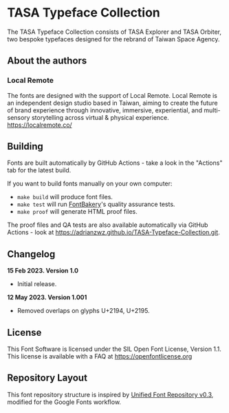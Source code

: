 # TASA Typeface Collection

<!-- [![][Fontbakery]](https://adrianzwz.github.io/TASA-Typeface-Collection.git/fontbakery/fontbakery-report.html)
[![][Universal]](https://adrianzwz.github.io/TASA-Typeface-Collection.git/fontbakery/fontbakery-report.html)
[![][GF Profile]](https://adrianzwz.github.io/TASA-Typeface-Collection.git/fontbakery/fontbakery-report.html)
[![][Shaping]](https://adrianzwz.github.io/TASA-Typeface-Collection.git/fontbakery/fontbakery-report.html)

[Fontbakery]: https://img.shields.io/endpoint?url=https%3A%2F%2Fraw.githubusercontent.com%2Fadrianzwz%2FTASA-Typeface-Collection.git%2Fgh-pages%2Fbadges%2Foverall.json
[GF Profile]: https://img.shields.io/endpoint?url=https%3A%2F%2Fraw.githubusercontent.com%2Fadrianzwz%2FTASA-Typeface-Collection.git%2Fgh-pages%2Fbadges%2FGoogleFonts.json
[Outline Correctness]: https://img.shields.io/endpoint?url=https%3A%2F%2Fraw.githubusercontent.com%2Fadrianzwz%2FTASA-Typeface-Collection.git%2Fgh-pages%2Fbadges%2FOutlineCorrectnessChecks.json
[Shaping]: https://img.shields.io/endpoint?url=https%3A%2F%2Fraw.githubusercontent.com%2Fadrianzwz%2FTASA-Typeface-Collection.git%2Fgh-pages%2Fbadges%2FShapingChecks.json
[Universal]: https://img.shields.io/endpoint?url=https%3A%2F%2Fraw.githubusercontent.com%2Fadrianzwz%2FTASA-Typeface-Collection.git%2Fgh-pages%2Fbadges%2FUniversal.json -->

The TASA Typeface Collection consists of TASA Explorer and TASA Orbiter, two bespoke typefaces designed for the rebrand of Taiwan Space Agency.

<!-- ![Sample Image](documentation/image1.png)
![Sample Image](documentation/image2.png) -->

## About the authors

### Local Remote
The fonts are designed with the support of Local Remote. Local Remote is an independent design studio based in Taiwan, aiming to create the future of brand experience through innovative, immersive, experiential, and multi-sensory storytelling across virtual & physical experience. <https://localremote.co/>

## Building

Fonts are built automatically by GitHub Actions - take a look in the "Actions" tab for the latest build.

If you want to build fonts manually on your own computer:

* `make build` will produce font files.
* `make test` will run [FontBakery](https://github.com/googlefonts/fontbakery)'s quality assurance tests.
* `make proof` will generate HTML proof files.

The proof files and QA tests are also available automatically via GitHub Actions - look at https://adrianzwz.github.io/TASA-Typeface-Collection.git.

## Changelog

**15 Feb 2023. Version 1.0**
- Initial release.

**12 May 2023. Version 1.001**
- Removed overlaps on glyphs U+2194, U+2195.

## License

This Font Software is licensed under the SIL Open Font License, Version 1.1.
This license is available with a FAQ at https://openfontlicense.org

## Repository Layout

This font repository structure is inspired by [Unified Font Repository v0.3](https://github.com/unified-font-repository/Unified-Font-Repository), modified for the Google Fonts workflow.